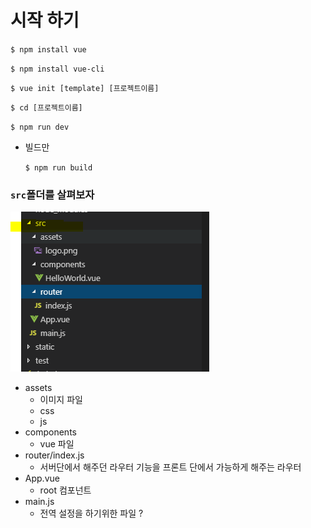 # 시작 하기

`$ npm install vue`

`$ npm install vue-cli`

`$ vue init [template] [프로젝트이름]`

`$ cd [프로젝트이름]`

`$ npm run dev`

- 빌드만

  `$ npm run build`





### `src`폴더를 살펴보자

![img](./img/img2.PNG)

- assets
  - 이미지 파일
  - css
  - js
- components
  - vue 파일
- router/index.js
  - 서버단에서 해주던 라우터 기능을 프론트 단에서 가능하게 해주는 라우터
- App.vue
  - root 컴포넌트
- main.js
  - 전역 설정을 하기위한 파일 ?